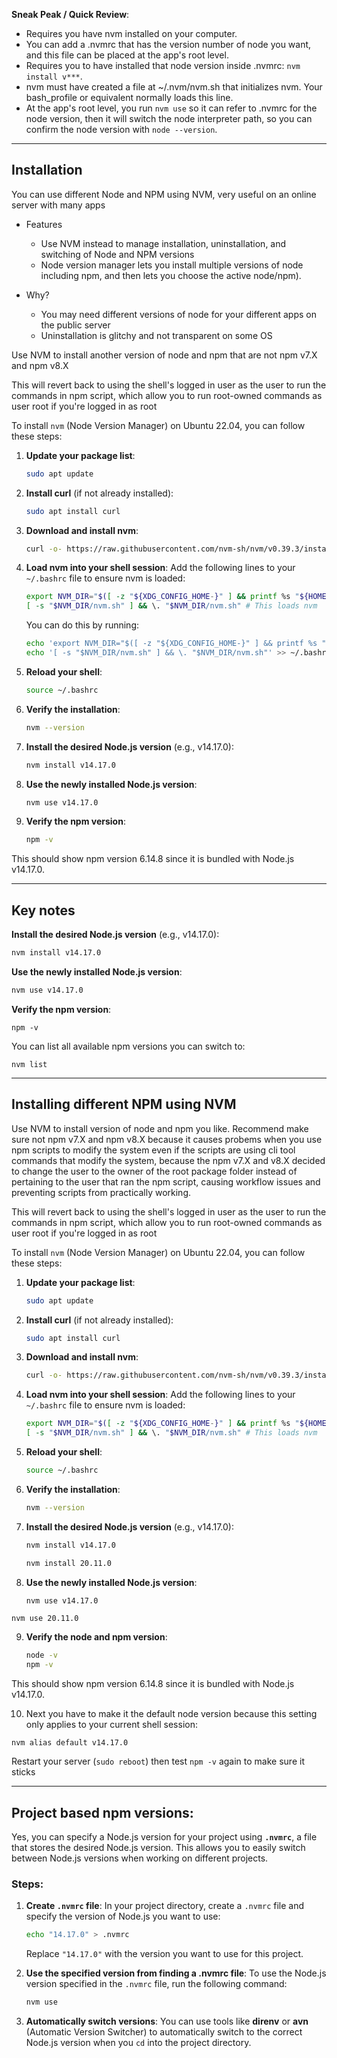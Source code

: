 
**Sneak Peak / Quick Review**:
- Requires you have nvm installed on your computer.
- You can add a .nvmrc that has the version number of node you want, and this file can be placed at the app's root level.
- Requires you to have installed that node version inside .nvmrc: `nvm install v***`.
- nvm must have created a file at ~/.nvm/nvm.sh that initializes nvm. Your bash_profile or equivalent normally loads this line.
- At the app's root level, you run `nvm use` so it can refer to .nvmrc for the node version, then it will switch the node interpreter path, so you can confirm the node version with `node --version`.

---

## Installation

You can use different Node and NPM using NVM, very useful on an online server with many apps

- Features
	- Use NVM instead to manage installation, uninstallation, and switching of Node and NPM versions
	- Node version manager lets you install multiple versions of node including npm, and then lets you choose the active node/npm). 

- Why? 
	- You may need different versions of node for your different apps on the public server
	- Uninstallation is glitchy and not transparent on some OS

Use NVM to install another version of node and npm that are not npm v7.X and npm v8.X

This will revert back to using the shell's logged in user as the user to run the commands in npm script, which allow you to run root-owned commands as user root if you're logged in as root

To install `nvm` (Node Version Manager) on Ubuntu 22.04, you can follow these steps:

1. **Update your package list**:
   ```sh
   sudo apt update
   ```

2. **Install curl** (if not already installed):
   ```sh
   sudo apt install curl
   ```

3. **Download and install nvm**:
   ```sh
   curl -o- https://raw.githubusercontent.com/nvm-sh/nvm/v0.39.3/install.sh | bash
   ```

4. **Load nvm into your shell session**:
   Add the following lines to your `~/.bashrc` file to ensure nvm is loaded:
   ```sh
   export NVM_DIR="$([ -z "${XDG_CONFIG_HOME-}" ] && printf %s "${HOME}/.nvm" || printf %s "${XDG_CONFIG_HOME}/nvm")"
   [ -s "$NVM_DIR/nvm.sh" ] && \. "$NVM_DIR/nvm.sh" # This loads nvm
   ```

   You can do this by running:
   ```sh
   echo 'export NVM_DIR="$([ -z "${XDG_CONFIG_HOME-}" ] && printf %s "${HOME}/.nvm" || printf %s "${XDG_CONFIG_HOME}/nvm")"' >> ~/.bashrc
   echo '[ -s "$NVM_DIR/nvm.sh" ] && \. "$NVM_DIR/nvm.sh"' >> ~/.bashrc
   ```

5. **Reload your shell**:
   ```sh
   source ~/.bashrc
   ```

6. **Verify the installation**:
   ```sh
   nvm --version
   ```

7. **Install the desired Node.js version** (e.g., v14.17.0):
   ```sh
   nvm install v14.17.0
   ```

8. **Use the newly installed Node.js version**:
   ```sh
   nvm use v14.17.0
   ```

9. **Verify the npm version**:
   ```sh
   npm -v
   ```

This should show npm version 6.14.8 since it is bundled with Node.js v14.17.0.


---

## Key notes

**Install the desired Node.js version** (e.g., v14.17.0):
```sh
nvm install v14.17.0
```

**Use the newly installed Node.js version**:
```sh
nvm use v14.17.0
```

**Verify the npm version**:
```
npm -v
```

You can list all available npm versions you can switch to:
```
nvm list
```

---

## Installing different NPM using NVM

Use NVM to install version of node and npm you like. Recommend make sure not npm v7.X and npm v8.X because it causes probems when you use npm scripts to modify the system even if the scripts are using cli tool commands that modify the system, because the npm v7.X and v8.X decided to change the user to the owner of the root package folder instead of pertaining to the user that ran the npm script, causing workflow issues and preventing scripts from practically working.


This will revert back to using the shell's logged in user as the user to run the commands in npm script, which allow you to run root-owned commands as user root if you're logged in as root

To install `nvm` (Node Version Manager) on Ubuntu 22.04, you can follow these steps:

1. **Update your package list**:
   ```sh
   sudo apt update
   ```

2. **Install curl** (if not already installed):
   ```sh
   sudo apt install curl
   ```

3. **Download and install nvm**:
   ```sh
   curl -o- https://raw.githubusercontent.com/nvm-sh/nvm/v0.39.3/install.sh | bash
   ```

4. **Load nvm into your shell session**:
   Add the following lines to your `~/.bashrc` file to ensure nvm is loaded:
   ```sh
   export NVM_DIR="$([ -z "${XDG_CONFIG_HOME-}" ] && printf %s "${HOME}/.nvm" || printf %s "${XDG_CONFIG_HOME}/nvm")"
   [ -s "$NVM_DIR/nvm.sh" ] && \. "$NVM_DIR/nvm.sh" # This loads nvm
   ```

5. **Reload your shell**:
   ```sh
   source ~/.bashrc
   ```

6. **Verify the installation**:
   ```sh
   nvm --version
   ```

7. **Install the desired Node.js version** (e.g., v14.17.0):
   ```sh
   nvm install v14.17.0
   ```


   ```sh
   nvm install 20.11.0
   ```

8. **Use the newly installed Node.js version**:
   ```sh
   nvm use v14.17.0
   ```


```
nvm use 20.11.0
```

9. **Verify the node and npm version**:
   ```sh
   node -v
   npm -v
   ```

This should show npm version 6.14.8 since it is bundled with Node.js v14.17.0.

10. Next you have to make it the default node version because this setting only applies to your current shell session:
```
nvm alias default v14.17.0
```


Restart your server (`sudo reboot`) then test `npm -v` again to make sure it sticks

---

## Project based npm versions:

Yes, you can specify a Node.js version for your project using **`.nvmrc`**, a file that stores the desired Node.js version. This allows you to easily switch between Node.js versions when working on different projects.

### Steps:

1. **Create `.nvmrc` file**:
   In your project directory, create a `.nvmrc` file and specify the version of Node.js you want to use:
   ```bash
   echo "14.17.0" > .nvmrc
   ```
   Replace `"14.17.0"` with the version you want to use for this project.

2. **Use the specified version from finding a .nvmrc file**:
   To use the Node.js version specified in the `.nvmrc` file, run the following command:
   ```bash
   nvm use
   ```

3. **Automatically switch versions**:
   You can use tools like **direnv** or **avn** (Automatic Version Switcher) to automatically switch to the correct Node.js version when you `cd` into the project directory.
